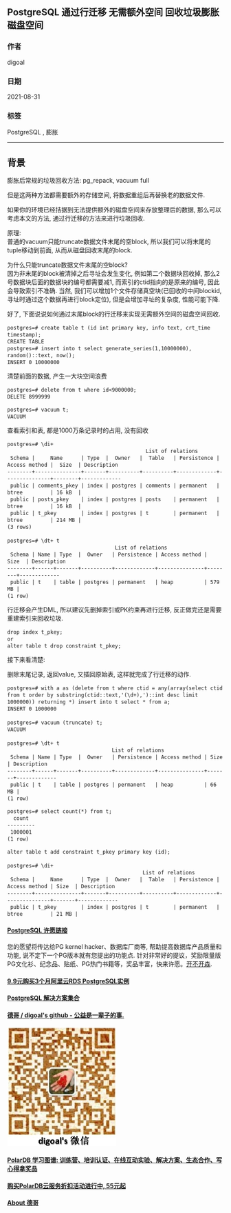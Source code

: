## PostgreSQL 通过行迁移 无需额外空间 回收垃圾膨胀磁盘空间   
  
### 作者  
digoal  
  
### 日期  
2021-08-31   
  
### 标签  
PostgreSQL , 膨胀   
  
----  
  
## 背景  
膨胀后常规的垃圾回收方法: pg_repack, vacuum full  
  
但是这两种方法都需要额外的存储空间, 将数据重组后再替换老的数据文件.  
  
如果你的环境已经拮据到无法提供额外的磁盘空间来存放整理后的数据, 那么可以考虑本文的方法, 通过行迁移的方法来进行垃圾回收.   
  
原理:  
普通的vacuum只能truncate数据文件末尾的空block, 所以我们可以将末尾的tuple移动到前面, 从而从磁盘回收末尾的block.   
  
为什么只能truncate数据文件末尾的空block?  
因为非末尾的block被清掉之后寻址会发生变化, 例如第二个数据块回收掉, 那么2号数据块后面的数据块的编号都需要减1, 而索引的ctid指向的是原来的编号, 因此会导致索引不准确. 当然, 我们可以增加1个文件存储真空块(已回收的中间blockid, 寻址时通过这个数据再进行block定位), 但是会增加寻址的复杂度, 性能可能下降.   
  
  
好了, 下面说说如何通过末尾block的行迁移来实现无需额外空间的磁盘空间回收.  
  
```  
postgres=# create table t (id int primary key, info text, crt_time timestamp);  
CREATE TABLE  
postgres=# insert into t select generate_series(1,10000000), random()::text, now();  
INSERT 0 10000000  
```  
  
清楚前面的数据, 产生一大块空间浪费  
  
```  
postgres=# delete from t where id<9000000;  
DELETE 8999999  
```  
  
```  
postgres=# vacuum t;  
VACUUM  
```  
  
查看索引和表, 都是1000万条记录时的占用, 没有回收  
  
```  
postgres=# \di+  
                                             List of relations  
 Schema |     Name      | Type  |  Owner   |  Table   | Persistence | Access method |  Size  | Description   
--------+---------------+-------+----------+----------+-------------+---------------+--------+-------------  
 public | comments_pkey | index | postgres | comments | permanent   | btree         | 16 kB  |   
 public | posts_pkey    | index | postgres | posts    | permanent   | btree         | 16 kB  |   
 public | t_pkey        | index | postgres | t        | permanent   | btree         | 214 MB |   
(3 rows)  
  
postgres=# \dt+ t  
                                   List of relations  
 Schema | Name | Type  |  Owner   | Persistence | Access method |  Size  | Description   
--------+------+-------+----------+-------------+---------------+--------+-------------  
 public | t    | table | postgres | permanent   | heap          | 579 MB |   
(1 row)  
```  
  
  
行迁移会产生DML, 所以建议先删掉索引或PK约束再进行迁移, 反正做完还是需要重建索引来回收垃圾.   
  
  
```  
drop index t_pkey;  
or  
alter table t drop constraint t_pkey;  
```  
  
  
接下来看清楚:   
  
删除末尾记录, 返回value, 又插回原始表, 这样就完成了行迁移的动作.    
  
```  
postgres=# with a as (delete from t where ctid = any(array(select ctid from t order by substring(ctid::text,'(\d+),')::int desc limit 1000000)) returning *) insert into t select * from a;  
INSERT 0 1000000  
  
postgres=# vacuum (truncate) t;  
VACUUM  
  
postgres=# \dt+ t  
                                  List of relations  
 Schema | Name | Type  |  Owner   | Persistence | Access method | Size  | Description   
--------+------+-------+----------+-------------+---------------+-------+-------------  
 public | t    | table | postgres | permanent   | heap          | 66 MB |   
(1 row)  
```  
  
```  
postgres=# select count(*) from t;  
  count    
---------  
 1000001  
(1 row)  
```  
  
```  
alter table t add constraint t_pkey primary key (id);  
  
postgres=# \di+  
                                            List of relations  
 Schema |     Name      | Type  |  Owner   |  Table   | Persistence | Access method | Size  | Description   
--------+---------------+-------+----------+----------+-------------+---------------+-------+-------------  
 public | t_pkey        | index | postgres | t        | permanent   | btree         | 21 MB |   
```  
    
      
  
#### [PostgreSQL 许愿链接](https://github.com/digoal/blog/issues/76 "269ac3d1c492e938c0191101c7238216")
您的愿望将传达给PG kernel hacker、数据库厂商等, 帮助提高数据库产品质量和功能, 说不定下一个PG版本就有您提出的功能点. 针对非常好的提议，奖励限量版PG文化衫、纪念品、贴纸、PG热门书籍等，奖品丰富，快来许愿。[开不开森](https://github.com/digoal/blog/issues/76 "269ac3d1c492e938c0191101c7238216").  
  
  
#### [9.9元购买3个月阿里云RDS PostgreSQL实例](https://www.aliyun.com/database/postgresqlactivity "57258f76c37864c6e6d23383d05714ea")
  
  
#### [PostgreSQL 解决方案集合](https://yq.aliyun.com/topic/118 "40cff096e9ed7122c512b35d8561d9c8")
  
  
#### [德哥 / digoal's github - 公益是一辈子的事.](https://github.com/digoal/blog/blob/master/README.md "22709685feb7cab07d30f30387f0a9ae")
  
  
![digoal's wechat](../pic/digoal_weixin.jpg "f7ad92eeba24523fd47a6e1a0e691b59")
  
  
#### [PolarDB 学习图谱: 训练营、培训认证、在线互动实验、解决方案、生态合作、写心得拿奖品](https://www.aliyun.com/database/openpolardb/activity "8642f60e04ed0c814bf9cb9677976bd4")
  
  
#### [购买PolarDB云服务折扣活动进行中, 55元起](https://www.aliyun.com/activity/new/polardb-yunparter?userCode=bsb3t4al "e0495c413bedacabb75ff1e880be465a")
  
  
#### [About 德哥](https://github.com/digoal/blog/blob/master/me/readme.md "a37735981e7704886ffd590565582dd0")
  
